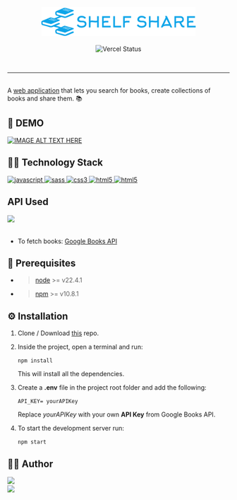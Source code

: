<p align=center>
<a href="https://shelfshare.vercel.app">
    <img style="width: 350px" src="./src/img/logo.svg" alt="shelf share" />
</a>
    <br/>
    <br/>
   <img src="https://deploy-badge.vercel.app/vercel/shelfshare" alt="Vercel Status" />
</p>
<br/>
<hr/>
<br/>
A <a href="https://shelfshare.vercel.app">web application</a> that lets you search for books, create collections of books and share them. 📚

## 🎦 DEMO

[![IMAGE ALT TEXT HERE](https://img.youtube.com/vi/lASfxIo_W3Y/0.jpg)](https://www.youtube.com/watch?v=lASfxIo_W3Y)

## 🧑‍💻 Technology Stack

<a href="https://developer.mozilla.org/en-US/docs/Web/JavaScript">
  <img src="https://img.shields.io/badge/javascript-%23323330.svg?style=for-the-badge&logo=javascript&logoColor=%23F7DF1E" alt="javascript"/>
</a>
<a href="https://sass-lang.com">
  <img src="https://img.shields.io/badge/SASS-hotpink.svg?style=for-the-badge&logo=SASS&logoColor=white" alt="sass"/>
</a>
<a href="https://developer.mozilla.org/en-US/docs/Web/CSS">
  <img src="https://img.shields.io/badge/css3-%231572B6.svg?style=for-the-badge&logo=css3&logoColor=white" alt="css3"/>
</a>
<a href="https://developer.mozilla.org/en-US/docs/Web/HTML">
  <img src="https://img.shields.io/badge/html5-%23E34F26.svg?style=for-the-badge&logo=html5&logoColor=white" alt="html5"/>
</a>
<a href="https://www.figma.com/">
  <img src="https://img.shields.io/badge/figma-%23F24E1E.svg?style=for-the-badge&logo=figma&logoColor=white" alt="html5"/>
</a>

## API Used

<a href="https://books.google.co.in/">
  <img src="https://img.shields.io/badge/google-4285F4?style=for-the-badge&logo=google&logoColor=white" />
</a>
</a>
<br/>
<br/>

- To fetch books: [Google Books API](https://developers.google.com/books/docs/overview)

## 🔧 Prerequisites

- > [node](https://nodejs.org/en/) >= v22.4.1
- > [npm](https://www.npmjs.com/) >= v10.8.1

## ⚙ Installation

1. Clone / Download [this](https://github.com/Pranav-Patani/Shelf-Share) repo.
2. Inside the project, open a terminal and run:

   ```
   npm install
   ```

   This will install all the dependencies.

3. Create a **.env** file in the project root folder and add the following:

   ```
   API_KEY= yourAPIKey
   ```

   Replace _yourAPIKey_ with your own **API Key** from Google Books API.

4. To start the development server run:
   ```
   npm start
   ```

## 🧑‍💼 Author

<a href="https://x.com/Prnv_Ptn">
<img src="https://img.shields.io/badge/X-%23000000.svg?style=for-the-badge&logo=X&logoColor=white" />
</a>
<br/>
<a href="https://www.linkedin.com/in/pranavpatani/">
    <img src="https://img.shields.io/badge/linkedin-%230077B5.svg?style=for-the-badge&logo=linkedin&logoColor=white" />
</a>
